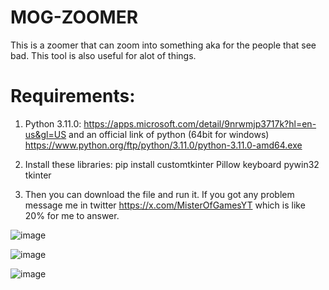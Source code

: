 # MOG-ZOOMER

This is a zoomer that can zoom into something aka for the people that see bad. This tool is also useful for alot of things.

# Requirements:

1) Python 3.11.0: https://apps.microsoft.com/detail/9nrwmjp3717k?hl=en-us&gl=US and an official link of python (64bit for windows) https://www.python.org/ftp/python/3.11.0/python-3.11.0-amd64.exe

2) Install these libraries: pip install customtkinter Pillow keyboard pywin32 tkinter

3) Then you can download the file and run it. If you got any problem message me in twitter https://x.com/MisterOfGamesYT which is like 20% for me to answer.

![image](https://github.com/user-attachments/assets/06df84e1-8b4f-4bf4-97ab-111f48edf159)

![image](https://github.com/user-attachments/assets/0f211545-c382-49c9-914e-bbb948255f69)

![image](https://github.com/user-attachments/assets/db6d6f64-39e8-4d74-9b84-75bf9b2f9ba8)
